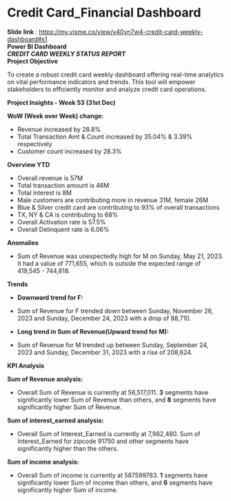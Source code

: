 # Credit Card_Financial Dashboard
**Slide link** : https://my.visme.co/view/y40yn7w4-credit-card-weekly-dashboard#s1 \
**Power BI Dashboard**\
***CREDIT CARD WEEKLY STATUS REPORT***\
**Project Objective**

To create a robust credit card weekly dashboard 
offering real-time analytics on vital performance 
indicators and trends. This tool will empower 
stakeholders to efficiently monitor and analyze 
credit card operations.

**Project Insights - Week 53 (31st Dec)**

**WoW (Week over Week) change:**
* Revenue increased by 28.8%
* Total Transaction Amt & Count increased by 35.04% & 3.39% respectively
* Customer count increased by 28.3%


**Overview YTD**

* Overall revenue is 57M
* Total transaction amount is 46M
* Total interest is 8M
* Male customers are contributing more in revenue 31M, female 26M
* Blue & Silver credit card are contributing to 93% of overall transactions
* TX, NY & CA is contributing to 68%
* Overall Activation rate is 57.5%
* Overall Delinquent rate is 6.06%

**Anomalies**
* Sum of Revenue was unexpectedly high for M on Sunday, May 21, 2023. It had a value of 771,655, which is outside the expected 
  range of 419,545 - 744,818.

 **Trends**
 * **Downward trend for F:**
 * Sum of Revenue for F trended down between Sunday, November 26, 2023 and Sunday, December 24, 2023 with a drop of 88,710.

 *  **Long trend in Sum of Revenue(Upward trend for M):**
 *  Sum of Revenue for M trended up between Sunday, September 24, 2023 and Sunday, December 31, 2023 with a rise of 208,624.

**KPI Analysis**

**Sum of Revenue analysis:**
* Overall Sum of Revenue is currently at 56,517,011. **3** segments have significantly lower Sum of Revenue than others, and **8** segments have significantly higher Sum of Revenue.

**Sum of interest_earned analysis:**
* Overall Sum of Interest_Earned is currently at 7,982,480. Sum of Interest_Earned for zipcode 91750 and
  other segments have significantly higher than the others.

**Sum of income analysis:**
* Overall Sum of income is currently at 587599783. **1** segments have significantly lower Sum of income than others, and **6** segments have significantly higher Sum of income.






















